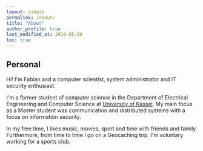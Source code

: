 ```yaml
---
layout: single
permalink: /about/
title: "About"
author_profile: true
last_modified_at: 2019-05-09
toc: true
---
```

## Personal
Hi! I'm Fabian and a computer scientist, system administrator and IT security enthusiast.

I'm a former student of computer science in the Department of Electrical Engineering and Computer Science at [University of Kassel](https://www.uni-kassel.de/eecs/en/ "Department of Electrical Engineering and Computer Science- Universtiy of Kassel"). My main focus as a Master student was communication and distributed systems with a focus on information security.

In my free time, I likes music, movies, sport and time with friends and family. Furthermore, from time to time I go on a Geocaching trip. I'm voluntary working for a sports club.